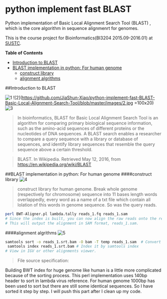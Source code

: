 # python implement fast BLAST 
Python implementation of Basic Local Alignment Search Tool (BLAST) , which is the core algorithm in sequence alignmenrt for genomes.

This is the course project for Bioinformatics(BI3204 2015.09-2016.01) at [SUSTC](http://www.sustc.edu.cn/).

**Table of Contents**

- [Introduction to BLAST](#Introduction-to-BLAST)
- [BLAST implementation in python: For human genome](#BLAST-implementation-in-python:-For-human-genome)
  - [construct library](#construct-library)
  - [alignment algrithms](#alignment-algrithms)

##Introduction to BLAST

![1](https://github.com/JiaShun-Xiao/python-implement-fast-BLAST-Basic-Local-Alignment-Search-Tool/blob/master/images/1.jpg)
![2](https://github.com/JiaShun-Xiao/python-implement-fast-BLAST-Basic-Local-Alignment-Search-Tool/blob/master/images/2.jpg =100x20)
![3](https://github.com/JiaShun-Xiao/python-implement-fast-BLAST-Basic-Local-Alignment-Search-Tool/blob/master/images/3.png)

>In bioinformatics, BLAST for Basic Local Alignment Search Tool is an algorithm for comparing primary biological sequence information, such as the amino-acid sequences of different proteins or the nucleotides of DNA sequences. A BLAST search enables a researcher to compare a query sequence with a library or database of sequences, and identify library sequences that resemble the query sequence above a certain threshold.

>BLAST.  In Wikipedia. Retrieved May 12, 2016, from https://en.wikipedia.org/wiki/BLAST


##BLAST implementation in python: For human genome
####construct library
![4](https://github.com/JiaShun-Xiao/python-implement-fast-BLAST-Basic-Local-Alignment-Search-Tool/blob/master/images/4.png)
>construct library for human genome. Break whole genome (respectively for chromosome) sequence into 11 bases length words overlappedly, every word as a name of a txt file which contain all lolation of this words in genome sequence. So was the query reads.

```bash
perl BWT-Aligner.pl lambda.tally reads_1.fq reads_1.sam
# Since the index is built, you can now align the raw reads onto the reference.
# This will output the alignment in SAM format, reads_1.sam.
```
####alignment algrithms
![5](https://github.com/JiaShun-Xiao/python-implement-fast-BLAST-Basic-Local-Alignment-Search-Tool/blob/master/images/5.png)

```bash
samtools sort -o reads_1.srt.bam -O bam -T temp reads_1.sam  # Convert it to sorted bam
 samtools index reads_1.srt.bam # Index it by samtools index
# View in IGV or other alignments viewer.
```
>File source specification:

Building BWT index for huge genome like human is a little more complicated because of the sorting process. This perl implementation uses 140bp header to sort in lambda virus reference. For human genome 1000bp has been used to sort but there are still some identical sequences. So I have sorted it step by step. I will push this part after I clean up my code.
